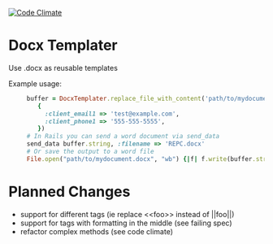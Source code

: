 [![Code Climate](https://codeclimate.com/badge.png)](https://codeclimate.com/github/BaseCampOps/docx_templater)

Docx Templater
==============

Use .docx as reusable templates
   
Example usage:
```ruby
     buffer = DocxTemplater.replace_file_with_content('path/to/mydocument.docx',
        {
          :client_email1 => 'test@example.com',
          :client_phone1 => '555-555-5555',
        })
     # In Rails you can send a word document via send_data
     send_data buffer.string, :filename => 'REPC.docx'
     # Or save the output to a word file
     File.open("path/to/mydocument.docx", "wb") {|f| f.write(buffer.string) }
```

Planned Changes
===============

* support for different tags (ie replace &lt;&lt;foo&gt;&gt; instead of ||foo||)
* support for tags with formatting in the middle (see failing spec)
* refactor complex methods (see code climate)